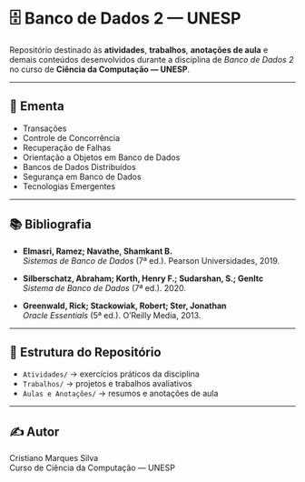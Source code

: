# 🗄️ Banco de Dados 2 — UNESP

Repositório destinado às **atividades**, **trabalhos**, **anotações de aula** e demais conteúdos desenvolvidos durante a disciplina de *Banco de Dados 2* no curso de **Ciência da Computação — UNESP**.

---

## 📄 Ementa
- Transações  
- Controle de Concorrência  
- Recuperação de Falhas  
- Orientação a Objetos em Banco de Dados  
- Bancos de Dados Distribuídos  
- Segurança em Banco de Dados  
- Tecnologias Emergentes  

---

## 📚 Bibliografia
- **Elmasri, Ramez; Navathe, Shamkant B.**  
  *Sistemas de Banco de Dados* (7ª ed.). Pearson Universidades, 2019.  

- **Silberschatz, Abraham; Korth, Henry F.; Sudarshan, S.; Genltc**  
  *Sistema de Banco de Dados* (7ª ed.). 2020.  

- **Greenwald, Rick; Stackowiak, Robert; Ster, Jonathan**  
  *Oracle Essentials* (5ª ed.). O’Reilly Media, 2013.  

---

## 📂 Estrutura do Repositório
- `Atividades/` → exercícios práticos da disciplina  
- `Trabalhos/` → projetos e trabalhos avaliativos  
- `Aulas e Anotações/` → resumos e anotações de aula  

---

## ✍️ Autor
Cristiano Marques Silva  
Curso de Ciência da Computação — UNESP
